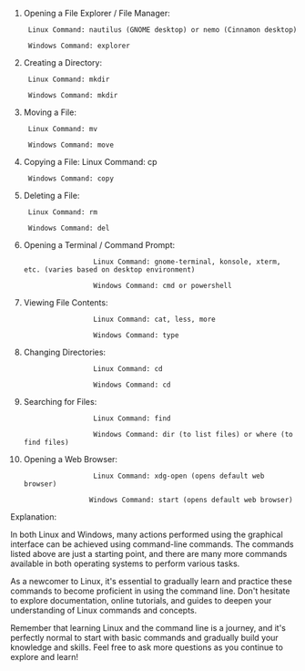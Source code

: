 1. Opening a File Explorer / File Manager:

        Linux Command: nautilus (GNOME desktop) or nemo (Cinnamon desktop)

        Windows Command: explorer


2. Creating a Directory:

        Linux Command: mkdir

        Windows Command: mkdir


3. Moving a File:

        Linux Command: mv

        Windows Command: move


4. Copying a File:
        Linux Command: cp

        Windows Command: copy


6. Deleting a File:

        Linux Command: rm

        Windows Command: del


7. Opening a Terminal / Command Prompt:

                        Linux Command: gnome-terminal, konsole, xterm, etc. (varies based on desktop environment)

                        Windows Command: cmd or powershell


8. Viewing File Contents:

                        Linux Command: cat, less, more

                        Windows Command: type


8. Changing Directories:

                        Linux Command: cd

                        Windows Command: cd


9. Searching for Files:

                        Linux Command: find

                        Windows Command: dir (to list files) or where (to find files)

10. Opening a Web Browser:

                         Linux Command: xdg-open (opens default web browser)

                        Windows Command: start (opens default web browser)


Explanation:

In both Linux and Windows, many actions performed using the graphical interface can be achieved using command-line commands. The commands listed above are just a starting point, and there are many more commands available in both operating systems to perform various tasks.

As a newcomer to Linux, it's essential to gradually learn and practice these commands to become proficient in using the command line. Don't hesitate to explore documentation, online tutorials, and guides to deepen your understanding of Linux commands and concepts.

Remember that learning Linux and the command line is a journey, and it's perfectly normal to start with basic commands and gradually build your knowledge and skills. Feel free to ask more questions as you continue to explore and learn!
